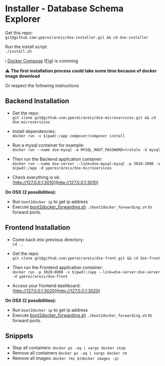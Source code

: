 # Installer - Database Schema Explorer

Get this repo:  
`git@github.com:ypereirareis/dse-installer.git && cd dse-installer`

Run the install script:  
`./install.sh`

:information_source: [Docker Compose](https://docs.docker.com/compose/) ([Fig](http://www.fig.sh/)) is comming

:warning: **The first installation process could take some time because of docker image download**

Or respect the following instructions

## Backend Installation

* Get the repo:  
`git clone git@github.com:ypereirareis/dse-microservices.git && cd dse-microservices`

* Install dependencies:  
`docker run -v $(pwd):/app composer/composer install`

* Run a mysql container for example:  
`docker run --name dse-mysql -e MYSQL_ROOT_PASSWORD=trololo -d mysql`

* Then run the Backend application container:  
`docker run --name dse-server --link=dse-mysql:mysql -p 3010:3000 -v $(pwd):/app -d ypereirareis/dse-microservices`

* Check everything is ok:  
[http://127.0.0.1:3010](http://127.0.0.1:3010)

**On OSX (2 possibilities):**

* Run `boot2docker ip` to get ip address
* Execute [boot2docker_forwarding.sh](/boot2docker_forwarding.sh) `./boot2docker_forwarding.sh` to forward ports.

## Frontend Installation

* Come back into previous directory:  
`cd ..`

* Get the repo:  
`git clone git@github.com:ypereirareis/dse-front.git && cd dse-front`

* Then run the Frontend application container:  
`docker run -p 3020:8080 -v $(pwd):/app --link=dse-server:dse-server -d ypereirareis/dse-front`

* Access your frontend dashboard:  
[http://127.0.0.1:3020](http://127.0.0.1:3020)

**On OSX (2 possibilities):**

* Run `boot2docker ip` to get ip address
* Execute [boot2docker_forwarding.sh](/boot2docker_forwarding.sh) `./boot2docker_forwarding.sh` to forward ports.

## Snippets

* Stop all containers: `docker ps -aq | xargs docker stop `
* Remove all containers `docker ps -aq | xargs docker rm`
* Remove all images: `docker rmi $(docker images -q)`


